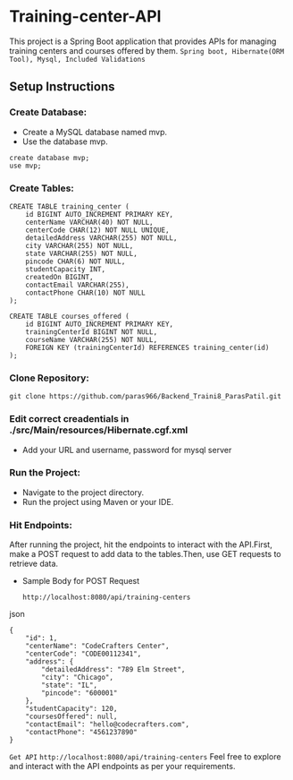 # Training-center-API
This project is a Spring Boot application that provides APIs for managing training centers and courses offered by them.
`Spring boot, Hibernate(ORM Tool), Mysql, Included Validations`

## Setup Instructions
### Create Database:
- Create a MySQL database named mvp.
- Use the database mvp.
```
create database mvp;
use mvp;
```
### Create Tables:
```
CREATE TABLE training_center (
    id BIGINT AUTO_INCREMENT PRIMARY KEY,
    centerName VARCHAR(40) NOT NULL,
    centerCode CHAR(12) NOT NULL UNIQUE,
    detailedAddress VARCHAR(255) NOT NULL,
    city VARCHAR(255) NOT NULL,
    state VARCHAR(255) NOT NULL,
    pincode CHAR(6) NOT NULL,
    studentCapacity INT,
    createdOn BIGINT,
    contactEmail VARCHAR(255),
    contactPhone CHAR(10) NOT NULL
);

CREATE TABLE courses_offered (
    id BIGINT AUTO_INCREMENT PRIMARY KEY,
    trainingCenterId BIGINT NOT NULL,
    courseName VARCHAR(255) NOT NULL,
    FOREIGN KEY (trainingCenterId) REFERENCES training_center(id)
);

```
### Clone Repository:
```
git clone https://github.com/paras966/Backend_Traini8_ParasPatil.git
```
### Edit correct creadentials in ./src/Main/resources/Hibernate.cgf.xml
- Add your URL and username, password for mysql server
### Run the Project:
- Navigate to the project directory.
- Run the project using Maven or your IDE.

### Hit Endpoints:

After running the project, hit the endpoints to interact with the API.First, make a POST request to add data to the tables.Then, use GET requests to retrieve data.
- Sample Body for POST Request
  ```
  http://localhost:8080/api/training-centers
  ```
json
```
{
    "id": 1,
    "centerName": "CodeCrafters Center",
    "centerCode": "CODE00112341",
    "address": {
        "detailedAddress": "789 Elm Street",
        "city": "Chicago",
        "state": "IL",
        "pincode": "600001"
    },
    "studentCapacity": 120,
    "coursesOffered": null,
    "contactEmail": "hello@codecrafters.com",
    "contactPhone": "4561237890"
}
```
`Get API`
```http://localhost:8080/api/training-centers```
Feel free to explore and interact with the API endpoints as per your requirements.
